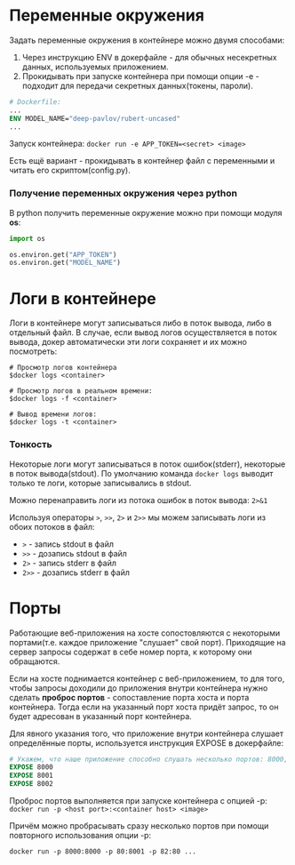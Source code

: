 # Переменные окружения
Задать переменные окружения в контейнере можно двумя способами:
1. Через инструкцию ENV в докерфайле - для обычных несекретных данных, используемых приложением.
2. Прокидывать при запуске контейнера при помощи опции -e - подходит для передачи секретных данных(токены, пароли).

```Dockerfile
# Dockerfile:
...
ENV MODEL_NAME="deep-pavlov/rubert-uncased"
...
```

Запуск контейнера: `docker run -e APP_TOKEN=<secret> <image>`

Есть ещё вариант - прокидывать в контейнер файл с переменными и читать его скриптом(config.py).

### Получение переменных окружения через python
В python получить переменные окружение можно при помощи модуля __os__:
```python
import os

os.environ.get("APP_TOKEN")
os.environ.get("MODEL_NAME")
```

# Логи в контейнере
Логи в контейнере могут записываться либо в поток вывода, либо в отдельный файл. В случае, если вывод логов осуществляется в поток вывода, докер автоматически эти логи сохраняет и их можно посмотреть:

```
# Просмотр логов контейнера
$docker logs <container>

# Просмотр логов в реальном времени:
$docker logs -f <container>

# Вывод времени логов:
$docker logs -t <container>
```

### Тонкость
Некоторые логи могут записываться в поток ошибок(stderr), некоторые в поток вывода(stdout). По умолчанию команда `docker logs` выводит только те логи, которые записывались в stdout.

Можно перенаправить логи из потока ошибок в поток вывода: `2>&1`

Используя операторы `>`, `>>`, `2>` и `2>>` мы можем записывать логи из обоих потоков в файл:
- `>` - запись stdout в файл
- `>>` - дозапись stdout в файл
- `2>` - запись stderr в файл
- `2>>` - дозапись stderr в файл



# Порты
Работающие веб-приложения на хосте сопостовляются с некоторыми портами(т.е. каждое приложение "слушает" свой порт). Приходящие на сервер запросы содержат в себе номер порта, к которому они обращаются. 

Если на хосте поднимается контейнер с веб-приложением, то для того, чтобы запросы доходили до приложения внутри контейнера нужно сделать __проброс портов__ - сопоставление порта хоста и порта контейнера. Тогда если на указанный порт хоста придёт запрос, то он будет адресован в указанный порт контейнера.

Для явного указания того, что приложение внутри контейнера слушает определённые порты, используется инструкция EXPOSE в докерфайле:
```Dockerfile
# Укажем, что наше приложение способно слушать несколько портов: 8000, 8001, 8002
EXPOSE 8000
EXPOSE 8001
EXPOSE 8002
```

Проброс портов выполняется при запуске контейнера с опцией -p: `docker run -p <host port>:<container host> <image>`

Причём можно пробрасывать сразу несколько портов при помощи повторного использования опции -p:

`docker run -p 8000:8000 -p 80:8001 -p 82:80 ...`
